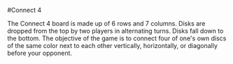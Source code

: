 #Connect 4

The Connect 4 board is made up of 6 rows and 7 columns. Disks are dropped from the top by two players in alternating turns.  Disks fall down to the bottom.  The objective of the game is to connect four of one's own discs of the same color next to each other vertically, horizontally, or diagonally before your opponent. 

